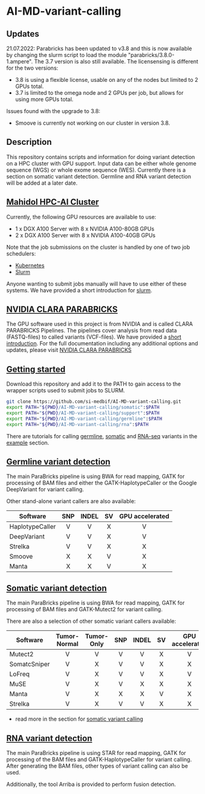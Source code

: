 # AI-MD-variant-calling

## Updates

21.07.2022:
Parabricks has been updated to v3.8 and this is now available by changing the slurm script to load the module "parabricks/3.8.0-1.ampere". The 3.7 version is also still available.
The licensensing is different for the two versions:
* 3.8 is using a flexible license, usable on any of the nodes but limited to 2 GPUs total.
* 3.7 is limited to the omega node and 2 GPUs per job, but allows for using more GPUs total.

Issues found with the upgrade to 3.8:
* Smoove is currently not working on our cluster in version 3.8.

## Description

This repository contains scripts and information for doing variant detection on a HPC cluster with GPU support. Input data can be either whole genome sequence (WGS) or whole exome sequence (WES). Currently there is a section on somatic variant detection. Germline and RNA variant detection will be added at a later date.

## [Mahidol HPC-AI Cluster](https://github.com/si-medbif/AI-MD-variant-calling/blob/main/documents/hpc-server.md)

Currently, the following GPU resources are available to use:
* 1 x DGX A100 Server with 8 x NVIDIA A100-80GB GPUs
* 2 x DGX A100 Server with 8 x NVIDIA A100-40GB GPUs

Note that the job submissions on the cluster is handled by one of two job schedulers:
* [Kubernetes](https://kubernetes.io/docs/tutorials/)
* [Slurm](https://slurm.schedmd.com/quickstart.html)

Anyone wanting to submit jobs manually will have to use either of these systems. We have provided a short introduction for [slurm](https://github.com/si-medbif/AI-MD-variant-calling/documents/slurm.md).

## [NVIDIA CLARA PARABRICKS](https://docs.nvidia.com/clara/parabricks/3.7.0/index.html)

The GPU software used in this project is from NVIDIA and is called CLARA PARABRICKS Pipelines. The pipelines cover analysis from read data (FASTQ-files) to called variants (VCF-files). We have provided a [short introduction](https://github.com/si-medbif/AI-MD-variant-calling/blob/main/documents/parabricks.md#nvidia-clara-parabricks). For the full documentation including any additional options and updates, please visit [NVIDIA CLARA PARABRICKS](https://docs.nvidia.com/clara/parabricks/3.7.0/index.html)

## [Getting started](https://github.com/si-medbif/AI-MD-variant-calling/example/tutorial.md)

Download this repository and add it to the PATH to gain access to the wrapper scripts used to submit jobs to SLURM.
```bash
git clone https://github.com/si-medbif/AI-MD-variant-calling.git
export PATH="${PWD}/AI-MD-variant-calling/somatic":$PATH
export PATH="${PWD}/AI-MD-variant-calling/support":$PATH
export PATH="${PWD}/AI-MD-variant-calling/germline":$PATH
export PATH="${PWD}/AI-MD-variant-calling/rna":$PATH
```

There are tutorials for calling [germline](https://github.com/si-medbif/AI-MD-variant-calling/blob/main/example/tutorial_germline.md), [somatic](https://github.com/si-medbif/AI-MD-variant-calling/blob/main/example/tutorial.md) and [RNA-seq](https://github.com/si-medbif/AI-MD-variant-calling/blob/develop/example/tutorial_rna.md) variants in the [example](https://github.com/si-medbif/AI-MD-variant-calling/tree/main/example) section.

## [Germline variant detection](https://github.com/si-medbif/AI-MD-variant-calling/tree/main/germline)

The main ParaBricks pipeline is using BWA for read mapping, GATK for processing of BAM files and either the GATK-HaplotypeCaller or the Google DeepVariant for variant calling. 

Other stand-alone variant callers are also available:

| Software     |  SNP | INDEL |  SV  | GPU accelerated |
| ------------ |  :-: | :---: | :--: | :-------------: |
| HaplotypeCaller | V | V | X | V |
| DeepVariant  | V | V | X | V |
| Strelka      | V | V | X | X |
| Smoove       | X | X | V | X |
| Manta        | X | X | V | X |

## [Somatic variant detection](https://github.com/si-medbif/AI-MD-variant-calling/tree/main/somatic)

The main ParaBricks pipeline is using BWA for read mapping, GATK for processing of BAM files and GATK-Mutect2 for variant calling.

There are also a selection of other somatic variant callers available:

| Software     | Tumor-Normal | Tumor-Only | SNP | INDEL |  SV  | GPU accelerated |
| ------------ | :----------: | :--------: | :-: | :---: | :--: | :-------------: |
| Mutect2      | V            | V          | V   | V     | X    | V               |
| SomatcSniper | V            | X          | V   | V     | X    | X               |
| LoFreq       | V            | X          | V   | V     | X    | V               |
| MuSE         | V            | X          | V   | X     | X    | X               |
| Manta        | V            | X          | X   | X     | V    | X               |
| Strelka      | V            | X          | V   | V     | X    | X               |

- read more in the section for [somatic variant calling](https://github.com/si-medbif/AI-MD-variant-calling/tree/main/somatic#somatic-variant-detection)

## [RNA variant detection](https://github.com/si-medbif/AI-MD-variant-calling/tree/develop/rna)

The main ParaBricks pipeline is using STAR for read mapping, GATK for processing of the BAM files and GATK-HaplotypeCaller for variant calling. After generating the BAM files, other types of variant calling can also be used.

Additionally, the tool Arriba is provided to perform fusion detection.

